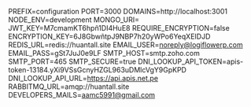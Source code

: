 PREFIX=configuration
PORT=3000
DOMAINS=http://localhost:3001
NODE_ENV=development
MONGO_URI=
JWT_KEY=M7cmamKT6hpñ1DI4HuE8
REQUIRE_ENCRYPTION=false
ENCRYPTION_KEY=6J8GbwñtpJ9NBP7h20yWPo6YeqXEIDJD
REDIS_URL=redis://huantall.site
EMAIL_USER=noreply@logiflowerp.com
EMAIL_PASS=gSt7JuJ0e9LF
SMTP_HOST=smtp.zoho.com
SMTP_PORT=465
SMTP_SECURE=true
DNI_LOOKUP_API_TOKEN=apis-token-13184.yXi9VSsGcnyHZGL963uDMlcVgY9GpKPD
DNI_LOOKUP_API_URL=https://api.apis.net.pe
RABBITMQ_URL=amqp://huantall.site
DEVELOPERS_MAILS=aamc5991@gmail.com